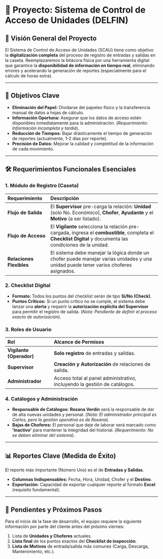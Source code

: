 <!-- <p align="center"><a href="https://laravel.com" target="_blank"><img src="https://raw.githubusercontent.com/laravel/art/master/logo-lockup/5%20SVG/2%20CMYK/1%20Full%20Color/laravel-logolockup-cmyk-red.svg" width="400" alt="Laravel Logo"></a></p> -->

<!-- <p align="center">
<a href="https://github.com/laravel/framework/actions"><img src="https://github.com/laravel/framework/workflows/tests/badge.svg" alt="Build Status"></a>
<a href="https://packagist.org/packages/laravel/framework"><img src="https://img.shields.io/packagist/dt/laravel/framework" alt="Total Downloads"></a>
<a href="https://packagist.org/packages/laravel/framework"><img src="https://img.shields.io/packagist/v/laravel/framework" alt="Latest Stable Version"></a>
<a href="https://packagist.org/packages/laravel/framework"><img src="https://img.shields.io/packagist/l/laravel/framework" alt="License"></a>
</p> -->

# 🚧 Proyecto: Sistema de Control de Acceso de Unidades (DELFIN)

## 🌟 Visión General del Proyecto

El Sistema de Control de Acceso de Unidades (SCAU) tiene como objetivo la **digitalización completa** del proceso de registro de entradas y salidas en la caseta. Reemplazaremos la bitácora física por una herramienta digital que garantice la **disponibilidad de información en tiempo real**, eliminando errores y acelerando la generación de reportes (especialmente para el cálculo de horas extra).

---

## 🎯 Objetivos Clave

* **Eliminación del Papel:** Olvidarse del papeleo físico y la transferencia manual de datos a hojas de cálculo.
* **Información Oportuna:** Asegurar que los datos de acceso estén disponibles inmediatamente para la administración. (*Requerimiento: Información incompleta y tardía*).
* **Reducción de Tiempos:** Bajar drásticamente el tiempo de generación de reportes (actualmente, 1-2 días por reporte).
* **Precisión de Datos:** Mejorar la calidad y completitud de la información de cada movimiento.

---

## 🛠️ Requerimientos Funcionales Esenciales

### 1. Módulo de Registro (Caseta)

| Requerimiento | Descripción |
| :--- | :--- |
| **Flujo de Salida** | El **Supervisor** pre-carga la relación: **Unidad** (solo No. Económico), **Chofer**, **Ayudante** y el **Motivo** (a ser listado). |
| **Flujo de Acceso** | El **Vigilante** selecciona la relación pre-cargada, ingresa el **combustible**, completa el **Checklist Digital** y documenta las condiciones de la unidad. |
| **Relaciones Flexibles** | El sistema debe manejar la lógica donde un chofer puede manejar varias unidades y una unidad puede tener varios choferes asignados. |

### 2. Checklist Digital

* **Formato:** Todos los puntos del checklist serán de tipo **Sí/No (Check)**.
* **Puntos Críticos:** Si un punto crítico no se cumple, el sistema debe lanzar una **alerta** y requerir la **autorización explícita del Supervisor** para permitir el registro de salida. (*Nota: Pendiente de definir el proceso exacto de autorización*).

### 3. Roles de Usuario

| Rol | Alcance de Permisos |
| :--- | :--- |
| **Vigilante (Operador)** | **Solo registro** de entradas y salidas. |
| **Supervisor** | **Creación y Autorización** de relaciones de salida. |
| **Administrador** | Acceso total al panel administrativo, incluyendo la gestión de catálogos. |

### 4. Catálogos y Administración

* **Responsable de Catálogos:** **Roxana Verdín** será la responsable de dar de alta nuevas unidades y personal. (*Nota: El administrador principal es Carlos, pero la gestión operativa es de Roxana*).
* **Bajas de Choferes:** El personal que deje de laborar será marcado como **'Inactivo'** para mantener la integridad del historial. (*Requerimiento: No se deben eliminar del sistema*).

---

## 📊 Reportes Clave (Medida de Éxito)

El reporte más importante (Número Uno) es el de **Entradas y Salidas**.

* **Columnas Indispensables:** Fecha, Hora, Unidad, Chofer y el **Destino**.
* **Exportación:** Capacidad de exportar cualquier reporte al formato **Excel** (requisito fundamental).

---

## 📌 Pendientes y Próximos Pasos

Para el inicio de la fase de desarrollo, el equipo requiere la siguiente información por parte del cliente antes del próximo viernes:

1.  Lista de **Unidades y Choferes** actuales.
2.  **Lista final** de los puntos exactos del **Checklist de inspección**.
3.  **Lista de Motivos** de entrada/salida más comunes (Carga, Descarga, Mantenimiento, etc.).
